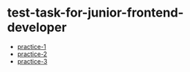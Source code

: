 # test-task-for-junior-frontend-developer

- [practice-1](https://rusinovarusya.github.io/test-task-for-junior-frontend-developer/practice-1)
- [practice-2](https://rusinovarusya.github.io/test-task-for-junior-frontend-developer/practice-2)
- [practice-3](https://rusinovarusya.github.io/test-task-for-junior-frontend-developer/practice-3)
